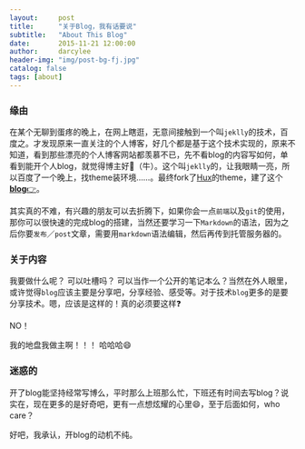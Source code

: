 ```yaml
---
layout:     post
title:      "关于Blog，我有话要说"
subtitle:   "About This Blog"
date:       2015-11-21 12:00:00
author:     darcylee
header-img: "img/post-bg-fj.jpg"
catalog: false
tags: [about]
---
```



### 缘由

在某个无聊到蛋疼的晚上，在网上瞎逛，无意间接触到一个叫`jeklly`的技术，百度之。才发现原来一直关注的个人博客，好几个都是基于这个技术实现的，原来不知道，看到那些漂亮的个人博客网站都羡慕不已，先不看blog的内容写如何，单看到能开个人blog，就觉得博主好🐂（牛）。这个叫`jeklly`的，让我眼睛一亮，所以百度了一个晚上，找theme装环境……。最终fork了[Hux](https://github.com/huxpro/huxpro.github.io/)的theme，建了这个[**blog**👉](https://www.darcylee.com.cn)。

其实真的不难，有兴趣的朋友可以去折腾下，如果你会一点`前端`以及`git`的使用，那你可以很快速的完成blog的搭建，当然还要学习一下`Markdown`的语法，因为之后你要`发布`／`post`文章，需要用`markdown`语法编辑，然后再传到托管服务器的。

### 关于内容

我要做什么呢？ 可以吐槽吗？ 可以当作一个公开的笔记本么？当然在外人眼里，或许觉得`blog`应该主要是分享吧，分享经验、感受等。对于技术`blog`更多的是要分享技术。嗯，应该是这样的！真的必须要这样❓

NO！

我的地盘我做主啊！！！ 哈哈哈😄

### 迷惑的

开了blog能坚持经常写博么，平时那么上班那么忙，下班还有时间去写blog？说实在，现在更多的是好奇吧，更有一点想炫耀的心里😄，至于后面如何，who care？

好吧，我承认，开blog的动机不纯。
